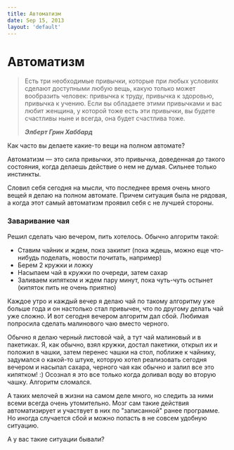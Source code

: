```yaml
---
title: Автоматизм
date: Sep 15, 2013
layout: 'default'
---
```


# Автоматизм

> Есть три необходимые привычки, которые при любых условиях сделают доступными любую вещь, какую только может вообразить человек: привычка к труду, привычка к здоровью, привычка к учению. Если вы обладаете этими привычками и вас любит женщина, у которой тоже есть эти привычки, вы будете счастливы ныне и всегда, она будет счастлива тоже.
>
> ___Элберт Грин Хаббард___

Как часто вы делаете какие-то вещи на полном автомате?

<!-- cut -->

Автоматизм — это сила привычки, это привычка, доведенная до такого состояния, когда делаешь действие о нем не думая. Сильнее только инстинкты.

Словил себя сегодня на мысли, что последнее время очень много вещей я делаю на полном автомате. Причем ситуация была не рядовая, а когда этот самый автоматизм проявил себя с не лучшей стороны.

### Заваривание чая

Решил сделать чаю вечером, пить хотелось. Обычно алгоритм такой:

- Ставим чайник и ждем, пока закипит (пока ждешь, можно еще что-нибудь поделать, новости почитать, например)
- Берем 2 кружки и ложку
- Насыпаем чай в кружки по очереди, затем сахар
- Заливаем кипятком и ждем пару минут, пока чуть-чуть остынет (кипяток пить не очень приятно)

Каждое утро и каждый вечер я делаю чай по такому алгоритму уже больше года и он настолько стал привычен, что по другому делать чай уже сложно. И вот сегодня вечером алгоритм дал сбой. Любимая попросила сделать малинового чаю вместо черного. 

Обычно я делаю черный листовой чай, а тут чай малиновый и в пакетиках. Я, как обычно, взял кружки, достал пакетики, открыл их и положил в чашки, затем перенес чашки на стол, поближе к чайнику, задумался о какой-то штуке, которую хотел реализовать сегодня вечером и насыпал сахара, черного чая как обычно и залил все это кипятком! :) Осознал я это все только когда доливал воду во вторую чашку. Алгоритм сломался.

А таких мелочей в жизни на самом деле много, но следить за ними всеми всегда очень утомительно. Мозг сам такие действия автоматизирует и участвует в них по "записанной" ранее программе. Но иногда случается сбой и можно попасть в не совсем удобную ситуацию.

А у вас такие ситуации бывали?